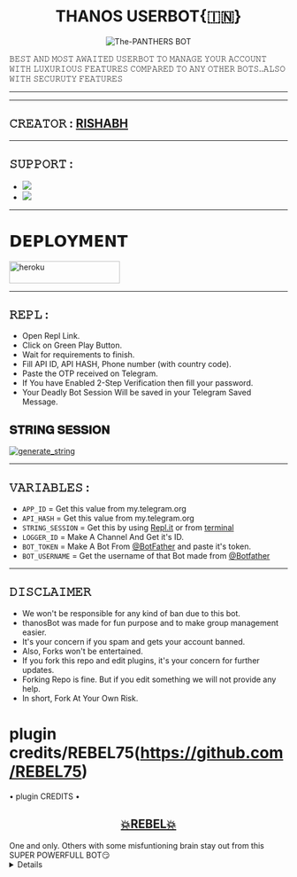 <h1 align="center">
<b>THANOS USERBOT{🇮🇳}</b>
</h1>
<p align="center">
  <img src="https://telegra.ph/file/96c7031243c9bbaab31eb.jpg" alt="The-PANTHERS BOT">

𝙱𝙴𝚂𝚃  𝙰𝙽𝙳  𝙼𝙾𝚂𝚃  𝙰𝚆𝙰𝙸𝚃𝙴𝙳  𝚄𝚂𝙴𝚁𝙱𝙾𝚃  𝚃𝙾  𝙼𝙰𝙽𝙰𝙶𝙴  𝚈𝙾𝚄𝚁  𝙰𝙲𝙲𝙾𝚄𝙽𝚃 𝚆𝙸𝚃𝙷 𝙻𝚄𝚇𝚄𝚁𝙸𝙾𝚄𝚂 𝙵𝙴𝙰𝚃𝚄𝚁𝙴𝚂 𝙲𝙾𝙼𝙿𝙰𝚁𝙴𝙳 𝚃𝙾 𝙰𝙽𝚈 𝙾𝚃𝙷𝙴𝚁 𝙱𝙾𝚃𝚂..𝙰𝙻𝚂𝙾 𝚆𝙸𝚃𝙷 𝚂𝙴𝙲𝚄𝚁𝚄𝚃𝚈 𝙵𝙴𝙰𝚃𝚄𝚁𝙴𝚂 </p>

-----


------

## 𝙲𝚁𝙴𝙰𝚃𝙾𝚁 : [RISHABH](https://t.me/MAFIARISHABH)

---------------

## 𝚂𝚄𝙿𝙿𝙾𝚁𝚃 :

- <a href="https://t.me/thanos_userbot"><img src="https://img.shields.io/badge/Join-SUPPORT%20GROUP-red.svg?logo=Telegram"></a>
- <a href="https://t.me/thanosbot_chat"><img src="https://img.shields.io/badge/Join-SUPPORT%20CHANNEL-red.svg?logo=Telegram"></a>

-------------------------------------------------

# 𝗗𝗘𝗣𝗟𝗢𝗬𝗠𝗘𝗡𝗧
<a href="https://heroku.com/deploy?template=https://github.com/thanosuser/ThanosBot" target="_blank"><img src="https://img.shields.io/badge/DEPLOY%20TO%20HEROKU-black?style=for-the-badge&logo=heroku" 
height="40px" width="200px" alt="heroku" /></a>

------------------------------------------------
## 𝚁𝙴𝙿𝙻 :

- Open Repl Link.
- Click on Green Play Button.
- Wait for requirements to finish.
- Fill API ID, API HASH, Phone number (with country code).
- Paste the OTP received on Telegram.
- If You have Enabled 2-Step Verification then fill your password.
- Your Deadly Bot Session Will be saved in your Telegram Saved Message.

## 𝐒𝐓𝐑𝐈𝐍𝐆 𝐒𝐄𝐒𝐒𝐈𝐎𝐍 
   <a href="https://replit.com/@mafiarishabh/THANOS?v=1" target="_blank"><img src="https://img.shields.io/badge/run-string%20session-red?style=for-the-badge&logo=repl.it" alt="generate_string" /></a>
    
-------------------------------------------------
## 𝚅𝙰𝚁𝙸𝙰𝙱𝙻𝙴𝚂 :

- `APP_ID`  =  Get this value from my.telegram.org
- `API_HASH`  =  Get this value from my.telegram.org
- `STRING_SESSION`  =  Get this by using [Repl.it](#Repl) or from [terminal](#Terminal)
- `LOGGER_ID`  =  Make A Channel And Get it's ID.
- `BOT_TOKEN`  =  Make A Bot From [@BotFather](https://t.me/botfather) and paste it's token.
- `BOT_USERNAME`  =  Get the username of that Bot made from [@Botfather](https://t.me/botfather)
------------
## 𝙳𝙸𝚂𝙲𝙻𝙰𝙸𝙼𝙴𝚁 


- We won't be responsible for any kind of ban due to this bot.
- thanosBot was made for fun purpose and to make group management easier.
- It's your concern if you spam and gets your account banned.
- Also, Forks won't be entertained.
- If you fork this repo and edit plugins, it's your concern for further updates.
- Forking Repo is fine. But if you edit something we will not provide any help.
- In short, Fork At Your Own Risk.


# plugin credits/REBEL75(https://github.com/REBEL75)


<summary> • plugin CREDITS • </summary>
<h2 align="center"> <a href="https://github.com/REBEL75/REBELBOT">💥REBEL💥</a></h2>
 One and only. Others with some misfuntioning brain stay out from this SUPER POWERFULL BOT😏

</details>

<details>
